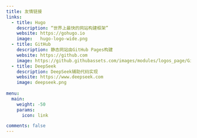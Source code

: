 ```yaml
---
title: 友情链接
links:
  - title: Hugo
    description: “世界上最快的网站构建框架”
    website: https://gohugo.io
    image:   hugo-logo-wide.png
  - title: GitHub
    description: 静态网站由GitHub Pages构建
    website: https://github.com
    image: https://github.githubassets.com/images/modules/logos_page/GitHub-Mark.png
  - title: DeepSeek
    description: DeepSeek辅助代码实现
    website: https://www.deepseek.com
    image: deepseek.png
  
menu:
  main:
    weight: -50
    params:
      icon: link

comments: false
---
```


